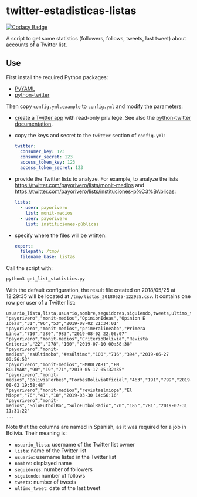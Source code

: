 # twitter-estadisticas-listas

[![Codacy Badge](https://api.codacy.com/project/badge/Grade/5c0e1f6c5ebf4c44834b81cb2cfc0a44)](https://www.codacy.com/app/severo/twitter-estadisticas-listas?utm_source=github.com&utm_medium=referral&utm_content=severo/twitter-estadisticas-listas&utm_campaign=Badge_Grade)

A script to get some statistics (followers, follows, tweets, last tweet) about accounts of a Twitter list.

## Use

First install the required Python packages:

- [PyYAML](https://pypi.org/project/PyYAML/)
- [python-twitter](https://pypi.org/project/python-twitter/)

Then copy `config.yml.example` to `config.yml` and modify the parameters:

- [create a Twitter app](https://developer.twitter.com/en/apps/create) with read-only privilege. See also the [python-twitter documentation](https://python-twitter.readthedocs.io/en/latest/getting_started.html).
- copy the keys and secret to the `twitter` section of `config.yml`:

  ```yaml
  twitter:
    consumer_key: 123
    consumer_secret: 123
    access_token_key: 123
    access_token_secret: 123
  ```

- provide the Twitter lists to analyze. For example, to analyze the lists https://twitter.com/payorivero/lists/monit-medios and https://twitter.com/payorivero/lists/instituciones-p%C3%BAblicas:
  ```yaml
  lists:
    - user: payorivero
      list: monit-medios
    - user: payorivero
      list: instituciones-públicas
  ```
- specify where the files will be written:

  ```yaml
  export:
    filepath: /tmp/
    filename_base: listas
  ```

Call the script with:

```bash
python3 get_list_statistics.py
```

With the default configuration, the result file created on 2018/05/25 at 12:29:35 will be located at `/tmp/listas_20180525-122935.csv`. It contains one row per user of a Twitter list:

```csv
usuario_lista,lista,usuario,nombre,seguidores,siguiendo,tweets,ultimo_tweet
"payorivero","monit-medios","OpinionIdeas","Opinion E Ideas","31","96","53","2019-08-02 21:34:01"
"payorivero","monit-medios","primeralineabo","Primera Línea","710","380","983","2019-08-02 22:06:07"
"payorivero","monit-medios","CriterioBolivia","Revista Criterio","22","278","100","2019-07-10 00:58:38"
"payorivero","monit-medios","esUltimobo","#esÚltimo","100","716","394","2019-06-27 03:56:53"
"payorivero","monit-medios","FMBOLVAR1","FM BOLÍVAR","90","19","71","2019-05-17 05:32:35"
"payorivero","monit-medios","BoliviaForbes","ForbesBoliviaOficial","463","191","799","2019-08-02 19:58:48"
"payorivero","monit-medios","revistaelmiope","El Miope","76","41","18","2019-03-30 14:56:16"
"payorivero","monit-medios","SoloFutbolBo","SoloFutbolRadio","70","185","781","2019-07-31 11:31:22"
...
```

Note that the columns are named in Spanish, as it was required for a job in Bolivia. Their meaning is:

- `usuario_lista`: username of the Twitter list owner
- `lista`: name of the Twitter list
- `usuario`: username listed in the Twitter list
- `nombre`: displayed name
- `seguidores`: number of followers
- `siguiendo`: number of follows
- `tweets`: number of tweets
- `ultimo_tweet`: date of the last tweet
